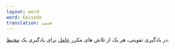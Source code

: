 ```yaml
---
layout: word
word: Episode
translation: قسمت
---
```


در یادگیری تقویتی، هر یک از تلاش های مکرر [عامل](/A/agent/) برای یادگیری یک [محیط](/E/environment/).

